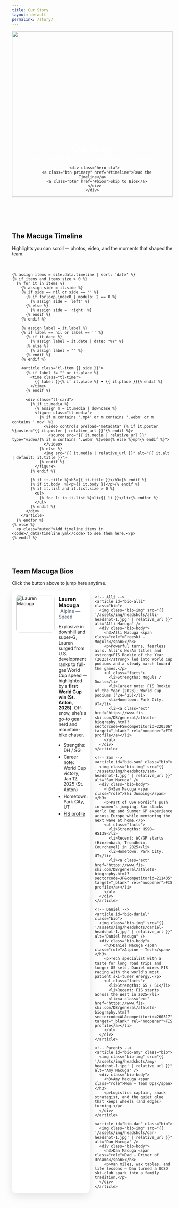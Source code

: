 ```yaml
---
title: Our Story
layout: default
permalink: /story/
---
```


<!-- ================ Hero ================= -->
<header class="story-hero">
  <div class="story-hero-media">
    <img src="{{ '/assets/img/story/hero-wide.jpg' | relative_url }}" alt="" />
  </div>

  <div class="story-hero-overlay">
    <div class="container">
      <h1>Our Story</h1>
      <p class="sub">From a UCSD ski club to a family chasing snow and big dreams.</p>

      <div class="hero-cta">
        <a class="btn primary" href="#timeline">Read the Timeline</a>
        <a class="btn" href="#bios">Skip to Bios</a>
      </div>
    </div>
  </div>
</header>

<div class="section-gap"></div>

<!-- ================ Timeline ================= -->
<section id="timeline" class="container">
  <h2 class="section-title">The Macuga Timeline</h2>
  <p class="muted tl-intro">Highlights you can scroll — photos, video, and the moments that shaped the team.</p>

  <div class="tl">
    <div class="tl-line" aria-hidden="true"></div>

    {% assign items = site.data.timeline | sort: 'date' %}
    {% if items and items.size > 0 %}
      {% for it in items %}
        {% assign side = it.side %}
        {% if side == nil or side == '' %}
          {% if forloop.index0 | modulo: 2 == 0 %}
            {% assign side = 'left' %}
          {% else %}
            {% assign side = 'right' %}
          {% endif %}
        {% endif %}

        {% assign label = it.label %}
        {% if label == nil or label == '' %}
          {% if it.date %}
            {% assign label = it.date | date: "%Y" %}
          {% else %}
            {% assign label = "" %}
          {% endif %}
        {% endif %}

        <article class="tl-item {{ side }}">
          {% if label != "" or it.place %}
            <time class="tl-time">
              {{ label }}{% if it.place %} • {{ it.place }}{% endif %}
            </time>
          {% endif %}

          <div class="tl-card">
            {% if it.media %}
              {% assign m = it.media | downcase %}
              <figure class="tl-media">
                {% if m contains '.mp4' or m contains '.webm' or m contains '.mov' %}
                  <video controls preload="metadata" {% if it.poster %}poster="{{ it.poster | relative_url }}"{% endif %}>
                    <source src="{{ it.media | relative_url }}" type="video/{% if m contains '.webm' %}webm{% else %}mp4{% endif %}">
                  </video>
                {% else %}
                  <img src="{{ it.media | relative_url }}" alt="{{ it.alt | default: it.title }}">
                {% endif %}
              </figure>
            {% endif %}

            {% if it.title %}<h3>{{ it.title }}</h3>{% endif %}
            {% if it.body  %}<p>{{ it.body }}</p>{% endif %}
            {% if it.list and it.list.size > 0 %}
              <ul>
                {% for li in it.list %}<li>{{ li }}</li>{% endfor %}
              </ul>
            {% endif %}
          </div>
        </article>
      {% endfor %}
    {% else %}
      <p class="muted">Add timeline items in <code>/_data/timeline.yml</code> to see them here.</p>
    {% endif %}
  </div>
</section>

<div class="section-gap xl"></div>

<!-- ================ Bios ================= -->
<section id="bios" class="container">
  <h2 class="section-title">Team Macuga Bios</h2>
  <p class="muted">Click the button above to jump here anytime.</p>

  <div class="bios">
    <!-- Lauren -->
    <article id="bio-lauren" class="bio">
      <img class="bio-img" src="{{ '/assets/img/headshots/lauren-headshot-1.jpg' | relative_url }}" alt="Lauren Macuga" />
      <div class="bio-body">
        <h3>Lauren Macuga <span class="role">Alpine — Speed</span></h3>
        <p>Explosive in downhill and super-G, Lauren surged from U.S. development ranks to full-gas World Cup speed — highlighted by a <strong>first World Cup win (St. Anton, 2025)</strong>. Off-snow, she’s a go-to gear nerd and mountain-bike chaser.</p>
        <ul class="facts">
          <li>Strengths: DH / SG</li>
          <li>Career note: World Cup victory, Jan 12, 2025 (St. Anton)</li>
          <li>Hometown: Park City, UT</li>
          <li><a class="ext" href="https://www.fis-ski.com/DB/general/athlete-biography.html?sectorcode=AL&competitorid=228398" target="_blank" rel="noopener">FIS profile</a></li>
        </ul>
      </div>
    </article>

    <!-- Alli -->
    <article id="bio-alli" class="bio">
      <img class="bio-img" src="{{ '/assets/img/headshots/alli-headshot-1.jpg' | relative_url }}" alt="Alli Macuga" />
      <div class="bio-body">
        <h3>Alli Macuga <span class="role">Freeski — Moguls</span></h3>
        <p>Powerful turns, fearless airs. Alli’s NorAm titles and <strong>FIS Rookie of the Year (2023)</strong> led into World Cup podiums and a steady march toward the games.</p>
        <ul class="facts">
          <li>Strengths: Moguls / Duals</li>
          <li>Career note: FIS Rookie of the Year (2023); World Cup podiums (’24–’25)</li>
          <li>Hometown: Park City, UT</li>
          <li><a class="ext" href="https://www.fis-ski.com/DB/general/athlete-biography.html?sectorcode=FS&competitorid=220306" target="_blank" rel="noopener">FIS profile</a></li>
        </ul>
      </div>
    </article>

    <!-- Sam -->
    <article id="bio-sam" class="bio">
      <img class="bio-img" src="{{ '/assets/img/headshots/sam-headshot-1.jpg' | relative_url }}" alt="Sam Macuga" />
      <div class="bio-body">
        <h3>Sam Macuga <span class="role">Ski Jumping</span></h3>
        <p>Part of USA Nordic’s push in women’s jumping, Sam stacks World Cup and Summer GP experience across Europe while mentoring the next wave at home.</p>
        <ul class="facts">
          <li>Strengths: HS90–HS138</li>
          <li>Recent: WC/GP starts (Hinzenbach, Trondheim, Courchevel) in 2025</li>
          <li>Hometown: Park City, UT</li>
          <li><a class="ext" href="https://www.fis-ski.com/DB/general/athlete-biography.html?sectorcode=JP&competitorid=211435" target="_blank" rel="noopener">FIS profile</a></li>
        </ul>
      </div>
    </article>

    <!-- Daniel -->
    <article id="bio-daniel" class="bio">
      <img class="bio-img" src="{{ '/assets/img/headshots/daniel-headshot-1.jpg' | relative_url }}" alt="Daniel Macuga" />
      <div class="bio-body">
        <h3>Daniel Macuga <span class="role">Alpine — Tech</span></h3>
        <p>Tech specialist with a taste for long road trips and longer GS sets, Daniel mixes FIS racing with the world’s most patient ski-tuner energy.</p>
        <ul class="facts">
          <li>Strengths: GS / SL</li>
          <li>Recent: FIS starts across the West in 2025</li>
          <li><a class="ext" href="https://www.fis-ski.com/DB/general/athlete-biography.html?sectorcode=AL&competitorid=260517" target="_blank" rel="noopener">FIS profile</a></li>
        </ul>
      </div>
    </article>

    <!-- Parents -->
    <article id="bio-amy" class="bio">
      <img class="bio-img" src="{{ '/assets/img/headshots/amy-headshot-1.jpg' | relative_url }}" alt="Amy Macuga" />
      <div class="bio-body">
        <h3>Amy Macuga <span class="role">Mom — Team Ops</span></h3>
        <p>Logistics captain, snack strategist, and the quiet glue that keeps wheels (and edges) turning.</p>
      </div>
    </article>

    <article id="bio-dan" class="bio">
      <img class="bio-img" src="{{ '/assets/img/headshots/dan-headshot-1.jpg' | relative_url }}" alt="Dan Macuga" />
      <div class="bio-body">
        <h3>Dan Macuga <span class="role">Dad — Driver of Dreams</span></h3>
        <p>Van miles, wax tables, and life lessons — Dan turned a UCSD ski-club spark into a family tradition.</p>
      </div>
    </article>
  </div>
</section>

<!-- Floating back-to-top -->
<button id="storyBackTop" class="back-top-fab" aria-label="Back to top">↑</button>

<style>
/* Centering + bright cards */
.story-hero-overlay{ position:absolute; inset:0; display:flex; align-items:flex-end; justify-content:center; }
.story-hero-overlay .container{ width:100%; max-width:var(--container); margin:0 auto; padding:0 20px; }
.story-hero{ position:relative; }
.story-hero-media img{ width:100%; height: clamp(280px,55vh,520px); object-fit:cover; display:block; filter: saturate(1.05) contrast(1.02); }
.story-hero .sub{ color:#fff; opacity:.9; margin:.25rem 0 1rem; }
.story-hero h1{ color:#fff; margin:0; }
.hero-cta{ display:flex; gap:.5rem; flex-wrap:wrap; margin:.5rem 0 1rem; }

/* Timeline */
.tl-intro{ margin: 0 0 18px; }                 /* space under the intro line */
.tl{ position:relative; margin-top: 16px; padding-top: 18px; }  /* extra headroom for first date label */
.tl-line{ position:absolute; left:50%; top:0; bottom:0; width:3px; background:linear-gradient(var(--brand),var(--navy)); transform:translateX(-50%); border-radius:999px; }
.tl-item{ position:relative; margin:34px 0; display:grid; grid-template-columns: 1fr; }
.tl-item.left  .tl-card{ grid-column:1; margin-right: min(6%, 40px); }
.tl-item.right .tl-card{ grid-column:1; margin-left:  min(6%, 40px); }
.tl-time{ position:absolute; top:-8px; left:50%; transform:translate(-50%,-100%); font-size:.8rem; color:#64748b; background:#fff; padding:2px 8px; border-radius:999px; border:1px solid var(--border); }
.tl-card{
  background:#fff; border:1px solid var(--border); border-radius:14px;
  box-shadow:0 10px 28px rgba(0,0,0,.10);
  padding:12px 14px; max-width:600px;
}
.tl-media{ margin:0 0 .5rem; border-radius:10px; overflow:hidden; background:#eef3ff; border:1px solid var(--border); }
.tl-media img, .tl-media video{ width:100%; height:auto; display:block; }

/* Two-column feel on wide screens */
@media (min-width: 980px){
  .tl-item{ display:grid; grid-template-columns: 1fr 1fr; align-items:start; }
  .tl-item.left  .tl-card{ grid-column: 1; justify-self: end; }
  .tl-item.right .tl-card{ grid-column: 2; justify-self: start; }
}

/* Bios */
.bios{ display:grid; grid-template-columns: repeat(2, minmax(0,1fr)); gap:16px; }
.bio{
  display:flex; gap:12px; background:#fff; border:1px solid var(--border);
  border-radius:14px; box-shadow:0 10px 28px rgba(0,0,0,.10); padding:14px;
}
.bio-img{ width:120px; height:120px; object-fit:cover; border-radius:12px; border:1px solid var(--border); }
.bio h3{ margin:.2rem 0 .1rem; }
.role{ color:#64748b; font-weight:600; font-size:.9rem; margin-left:.35rem; }
.facts{ display:grid; gap:4px; margin:.5rem 0 0; padding-left:1rem; }
.facts li{ margin:0; }
.ext{ color:var(--navy); text-decoration:underline; }
@media (max-width: 760px){ .bios{ grid-template-columns:1fr; } .bio{ flex-direction:row; } }

/* Floating back-to-top */
.back-top-fab{
  position: fixed; right: 20px; bottom: 22px;
  width: 44px; height: 44px; border-radius: 999px; border: 0;
  background: #ffffff; box-shadow: 0 8px 22px rgba(0,0,0,.16);
  color: #111827; font-size: 18px; font-weight: 700;
  display: grid; place-items: center;
  opacity: 0; transform: translateY(6px); pointer-events: none;
  transition: opacity .2s ease, transform .2s ease, box-shadow .2s ease;
  z-index: 2000;
}
.back-top-fab.show{ opacity: 1; transform: none; pointer-events: auto; }
.back-top-fab:hover{ box-shadow: 0 10px 28px rgba(0,0,0,.2); }

/* General spacing */
.section-gap{ height:24px; }
.section-gap.xl{ height:40px; }
</style>

<script>
(() => {
  // Floating Back-to-top
  const btn = document.getElementById('storyBackTop');
  const toggle = () => (window.scrollY > 400 ? btn.classList.add('show') : btn.classList.remove('show'));
  window.addEventListener('scroll', toggle, { passive: true });
  btn.addEventListener('click', () => window.scrollTo({ top: 0, behavior: 'smooth' }));
  toggle();
})();
</script>

